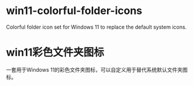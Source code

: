# win11-colorful-folder-icons
Colorful folder icon set for Windows 11 to replace the default system icons.

# win11彩色文件夹图标
一套用于Windows 11的彩色文件夹图标，可以自定义用于替代系统默认文件夹图标。
